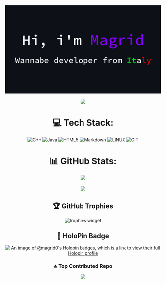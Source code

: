 <div align="center">

![My Image](GH_Banner.jpg)

[![](https://visitcount.itsvg.in/api?id=Magrid0&icon=5&color=11)](https://visitcount.itsvg.in)
 
# 💻 Tech Stack:
![C++](https://img.shields.io/badge/c++-%2300599C.svg?style=for-the-badge&logo=c%2B%2B&logoColor=white) ![Java](https://img.shields.io/badge/java-%23ED8B00.svg?style=for-the-badge&logo=openjdk&logoColor=white) ![HTML5](https://img.shields.io/badge/html5-%23E34F26.svg?style=for-the-badge&logo=html5&logoColor=white) ![Markdown](https://img.shields.io/badge/markdown-%23000000.svg?style=for-the-badge&logo=markdown&logoColor=white) ![LINUX](https://img.shields.io/badge/Linux-FCC624?style=for-the-badge&logo=linux&logoColor=black) ![GIT](https://img.shields.io/badge/Git-fc6d26?style=for-the-badge&logo=git&logoColor=white)
# 📊 GitHub Stats:
![](https://streak-stats.demolab.com?user=Magrid0&theme=transparent&hide_border=true) <br> <br>
![](https://github-readme-stats.vercel.app/api/top-langs/?username=Magrid0&theme=dark&hide_border=false&include_all_commits=true&count_private=true&layout=compact)

## 🏆 GitHub Trophies
![trophies widget](https://github-profile-trophy.vercel.app/?username=Magrid0&column=-1&bg=false)

## 📌 HoloPin Badge
[![An image of @magrid0's Holopin badges, which is a link to view their full Holopin profile](https://holopin.me/magrid0)](https://holopin.io/@magrid0)

### 🔝 Top Contributed Repo
![](https://github-contributor-stats.vercel.app/api?username=Magrid0&limit=5&theme=radical&combine_all_yearly_contributions=true)

</div>
